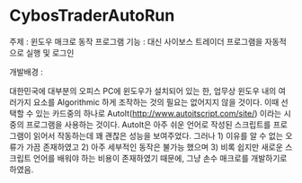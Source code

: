 CybosTraderAutoRun
==================

주제 : 윈도우 매크로 동작 프로그램
기능 : 대신 사이보스 트레이더 프로그램을 자동적으로 실행 및 로그인

개발배경 :

대한민국에 대부분의 오피스 PC에 윈도우가 설치되어 있는 한, 업무상 윈도우 내의 여러가지 요소를 Algorithmic 하게 조작하는 것의 필요는 없어지지 않을 것이다. 이때 선택할 수 있는 카드중의 하나로 AutoIt(http://www.autoitscript.com/site/) 이라는 시중의 프로그램을 사용하는 것이다. AutoIt은 아주 쉬운 언어로 작성된 스크립트를 프로그램이 읽어서 작동하는데 꽤 괜찮은 성능을 보여주었다. 그러나 1) 이유를 알 수 없는 오류가 가끔 존재하였고 2) 아주 세부적인 동작은 불가능 했으며 3) 비록 쉽지만 새로운 스크립트 언어를 배워야 하는 비용이 존재하였기 때문에, 그냥 손수 매크로를 개발하기로 하였음.
